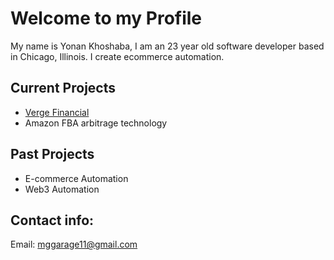 # Welcome to my Profile

My name is Yonan Khoshaba, I am an 23 year old software developer based in Chicago, Illinois.
I create ecommerce automation.

## Current Projects
- [Verge Financial](https://github.com/verge-co/)
- Amazon FBA arbitrage technology

## Past Projects
- E-commerce Automation
- Web3 Automation


## Contact info:
Email: mggarage11@gmail.com
